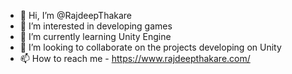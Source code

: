 - 👋 Hi, I’m @RajdeepThakare
- 👀 I’m interested in developing games
- 🌱 I’m currently learning Unity Engine
- 💞️ I’m looking to collaborate on the projects developing on Unity
- 📫 How to reach me - https://www.rajdeepthakare.com/

<!---
RajdeepThakare/RajdeepThakare is a ✨ special ✨ repository because its `README.md` (this file) appears on your GitHub profile.
You can click the Preview link to take a look at your changes.
--->
